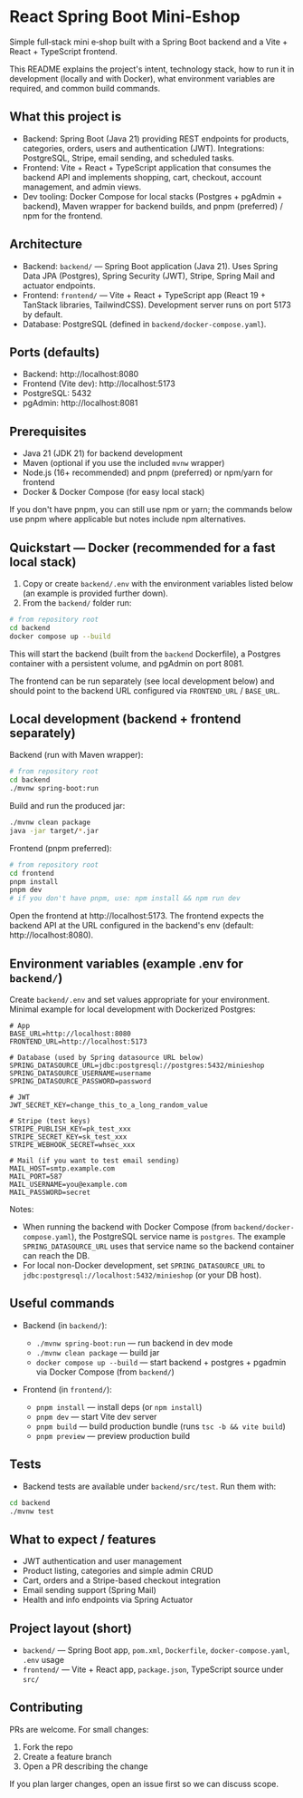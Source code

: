 # React Spring Boot Mini-Eshop

Simple full‑stack mini e‑shop built with a Spring Boot backend and a Vite + React + TypeScript frontend.

This README explains the project's intent, technology stack, how to run it in development (locally and with Docker), what environment variables are required, and common build commands.

## What this project is

- Backend: Spring Boot (Java 21) providing REST endpoints for products, categories, orders, users and authentication (JWT). Integrations: PostgreSQL, Stripe, email sending, and scheduled tasks.
- Frontend: Vite + React + TypeScript application that consumes the backend API and implements shopping, cart, checkout, account management, and admin views.
- Dev tooling: Docker Compose for local stacks (Postgres + pgAdmin + backend), Maven wrapper for backend builds, and pnpm (preferred) / npm for the frontend.

## Architecture

- Backend: `backend/` — Spring Boot application (Java 21). Uses Spring Data JPA (Postgres), Spring Security (JWT), Stripe, Spring Mail and actuator endpoints.
- Frontend: `frontend/` — Vite + React + TypeScript app (React 19 + TanStack libraries, TailwindCSS). Development server runs on port 5173 by default.
- Database: PostgreSQL (defined in `backend/docker-compose.yaml`).

## Ports (defaults)

- Backend: http://localhost:8080
- Frontend (Vite dev): http://localhost:5173
- PostgreSQL: 5432
- pgAdmin: http://localhost:8081

## Prerequisites

- Java 21 (JDK 21) for backend development
- Maven (optional if you use the included `mvnw` wrapper)
- Node.js (16+ recommended) and pnpm (preferred) or npm/yarn for frontend
- Docker & Docker Compose (for easy local stack)

If you don't have pnpm, you can still use npm or yarn; the commands below use pnpm where applicable but notes include npm alternatives.

## Quickstart — Docker (recommended for a fast local stack)

1. Copy or create `backend/.env` with the environment variables listed below (an example is provided further down).
2. From the `backend/` folder run:

```bash
# from repository root
cd backend
docker compose up --build
```

This will start the backend (built from the `backend` Dockerfile), a Postgres container with a persistent volume, and pgAdmin on port 8081.

The frontend can be run separately (see local development below) and should point to the backend URL configured via `FRONTEND_URL` / `BASE_URL`.

## Local development (backend + frontend separately)

Backend (run with Maven wrapper):

```bash
# from repository root
cd backend
./mvnw spring-boot:run
```

Build and run the produced jar:

```bash
./mvnw clean package
java -jar target/*.jar
```

Frontend (pnpm preferred):

```bash
# from repository root
cd frontend
pnpm install
pnpm dev
# if you don't have pnpm, use: npm install && npm run dev
```

Open the frontend at http://localhost:5173. The frontend expects the backend API at the URL configured in the backend's env (default: http://localhost:8080).

## Environment variables (example .env for `backend/`)

Create `backend/.env` and set values appropriate for your environment. Minimal example for local development with Dockerized Postgres:

```env
# App
BASE_URL=http://localhost:8080
FRONTEND_URL=http://localhost:5173

# Database (used by Spring datasource URL below)
SPRING_DATASOURCE_URL=jdbc:postgresql://postgres:5432/minieshop
SPRING_DATASOURCE_USERNAME=username
SPRING_DATASOURCE_PASSWORD=password

# JWT
JWT_SECRET_KEY=change_this_to_a_long_random_value

# Stripe (test keys)
STRIPE_PUBLISH_KEY=pk_test_xxx
STRIPE_SECRET_KEY=sk_test_xxx
STRIPE_WEBHOOK_SECRET=whsec_xxx

# Mail (if you want to test email sending)
MAIL_HOST=smtp.example.com
MAIL_PORT=587
MAIL_USERNAME=you@example.com
MAIL_PASSWORD=secret
```

Notes:

- When running the backend with Docker Compose (from `backend/docker-compose.yaml`), the PostgreSQL service name is `postgres`. The example `SPRING_DATASOURCE_URL` uses that service name so the backend container can reach the DB.
- For local non-Docker development, set `SPRING_DATASOURCE_URL` to `jdbc:postgresql://localhost:5432/minieshop` (or your DB host).

## Useful commands

- Backend (in `backend/`):

  - `./mvnw spring-boot:run` — run backend in dev mode
  - `./mvnw clean package` — build jar
  - `docker compose up --build` — start backend + postgres + pgadmin via Docker Compose (from `backend/`)

- Frontend (in `frontend/`):
  - `pnpm install` — install deps (or `npm install`)
  - `pnpm dev` — start Vite dev server
  - `pnpm build` — build production bundle (runs `tsc -b && vite build`)
  - `pnpm preview` — preview production build

## Tests

- Backend tests are available under `backend/src/test`. Run them with:

```bash
cd backend
./mvnw test
```

## What to expect / features

- JWT authentication and user management
- Product listing, categories and simple admin CRUD
- Cart, orders and a Stripe-based checkout integration
- Email sending support (Spring Mail)
- Health and info endpoints via Spring Actuator

## Project layout (short)

- `backend/` — Spring Boot app, `pom.xml`, `Dockerfile`, `docker-compose.yaml`, `.env` usage
- `frontend/` — Vite + React app, `package.json`, TypeScript source under `src/`

## Contributing

PRs are welcome. For small changes:

1. Fork the repo
2. Create a feature branch
3. Open a PR describing the change

If you plan larger changes, open an issue first so we can discuss scope.
